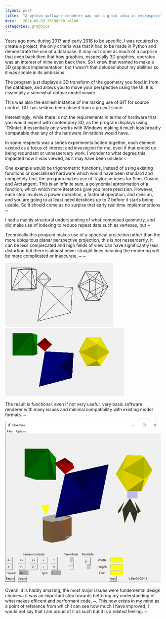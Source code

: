 ```yaml
---
layout: post
title:  "A python software renderer was not a great idea in retrospect"
date:   2024-06-03 20:00:00 +0100
categories: graphics
---
```

Years ago now, during 2017 and early 2018 to be specific, I was required to create a project, the only criteria was that it had to be made in Python and demonstrate the use of a database. It may not come as much of a surprise that even back then that how graphics, esspecially 3D graphics, operates was an interest of mine even back then. So I knew that wanted to make a 3D graphics implementation, but I wasn't that deluded about my abilities so it was simple in its ambisions.

The program just displays a 3D transform of the geometry you feed in from the database, and allows you to move your perspective using the UI. It is essentally a somewhat obtuse model viewer.

This was also the earliest instance of me making use of GIT for source control, GIT has seldom been absent from a project since.

Interestingly; while there is not the requirements in terms of hardware that you would expect with contempory 3D, as the program displays using 'TKinter' it essentially only works with Windows making it much less broadly compatable than any of the hardware limitations would have.

In some respects was a series experiments bolted together, each element existed as a focus of interest and investigion for me, even if that ended up being redundant or unnessercery work. I wonder to what degree this impacted how it was viewed, as it may have been unclear ~

One example would be trigonometric functions, instead of using existing functions or speciallised hardware which would have been standard and completely fine, the program makes use of Taylor serieses for Sine, Cosine, and Arctangent. This is an infinite sum, a polynomial aproximation of a function, which which more iterations give you more precision. However, each step involves a power operation, a factorial operation, and division, and you are going to at least need iterations up to 7 before it starts being usable. So it should come as no surpise that early real time implementations ~

I had a mainly structural understanding of what composed geometry, and did make use of indexing to reduce repeat data such as vertexes, but ~

Technically this program makes use of a spherical projection rather than the more ubiquitous planar perspective projection, this is not nessercerrly, it can be less complecated and high fields of view can have significantly less distortion but there is almost never straight lines meaning the rendering will be more complicated or inaccurate. ~ ~

![Wireframe](/assets/images/nea1.png)![Color](/assets/images/nea2.png)

The result is functional, even if not very useful, very basic software renderer with many issues and minimal compatibility with existing model formats. ~

![Bilinear](/assets/images/nea5.PNG)

Overall it is hardly amazing, the most major issues were fundemental design choices~ it was an important step towards bettering my understanding of what makes efficent and performant code, ~. This now exists in my mind as a point of referance from which I can see how much I have improved, I would not say that I am proud of it as such but it is a related feeling. ~